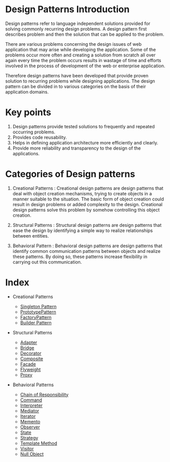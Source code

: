 # Design Patterns Introduction
Design patterns refer to language independent solutions provided for solving commonly recurring design problems. A design pattern first describes problem and then the solution that can be applied to the problem.

There are various problems concerning the design issues of web application that may arise while developing the application. Some of the problems occur more often and creating a solution from scratch all over again every time the problem occurs results in wastage of time and efforts involved in the process of development of the web or enterprise application.

Therefore design patterns have been developed that provide proven solution to recurring problems while designing applications. The design pattern can be divided in to various categories on the basis of their application domains.

# Key points
1)	Design patterns provide tested solutions to frequently and repeated occurring problems.
2)	Provides code reusability.
3)	Helps in defining application architecture more efficiently and clearly.
4)	Provide more reliability and transparency to the design of the applications.

# Categories of Design patterns
1) Creational Patterns : Creational design patterns are design patterns that deal with object creation mechanisms, trying to create objects in a manner suitable to the situation. The basic form of object creation could result in design problems or added complexity to the design. Creational design patterns solve this problem by somehow controlling this object creation.

2) Structural Patterns : Structural design patterns are design patterns that ease the design by identifying a simple way to realize relationships between entities.

3) Behavioral Pattern : Behavioral design patterns are design patterns that identify common communication patterns between objects and realize these patterns. By doing so, these patterns increase flexibility in carrying out this communication.

# Index

- Creational Patterns
  - [Singleton Pattern](https://github.com/AbhishekKumar4/DesignPatterns/tree/master/Creational/SingletonPattern)
  - [PrototypePattern](https://github.com/AbhishekKumar4/DesignPatterns/tree/master/Creational/PrototypePattern)
  - [FactoryPattern](https://github.com/AbhishekKumar4/DesignPatterns/tree/master/Creational/FactoryPattern)
  - [Builder Pattern](https://github.com/AbhishekKumar4/DesignPatterns/tree/master/Creational/Builder%20Pattern)
  
- Structural Patterns
  - [Adapter]()
  - [Bridge]()
  - [Decorator]()
  - [Composite]()
  - [Facade]()
  - [Flyweight]()
  - [Proxy]()
  
- Behavioral Patterns
  - [Chain of Responsibility]()
  - [Command]()
  - [Interpreter]()
  - [Mediator]()
  - [Iterator]()
  - [Memento]()
  - [Observer]()
  - [State]()
  - [Strategy]()
  - [Template Method]()
  - [Visitor]()
  - [Null Object]()
  
  

 
